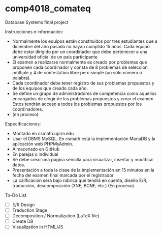 # comp4018_comateq
Database Systems final project

Instrucciones e información:
- Normalmente los equipos están constituidos por tres estudiantes que a diciembre del año pasado no hayan cumplido 15 años. Cada equipo debe estar dirigido por un coordinador que debe pertenecer a una universidad oficial de un país participante. 
- El examen a realizarse normalmente es creado por problemas que proponen cada coordinador y consta de 8 problemas de selección múltiple y 4 de contestation libre pero simple (un sólo número o palabra).
- Cada coordinador debe tener registro de sus problemas propuestos y de los equipos que creado cada año.
- Se define un grupo de administradores de competencia como aquellos encargados de elegir de los problemas propuestos y crear el examen. Estos tendrán acceso a todos los problemas propuestos por los coordinadores.
- (en proceso)

Especificaciones:
- Montado en csmath.uprm.edu
- Usar el DBMS MySQL. En csmath está la implementación MariaDB y la aplicación web PHPMyAdmin. 
- Almacenado en GitHub
- En parejas o individual
- Se debe crear una página sencilla para visualizar, insertar y modificar datos. 
- Presentación a toda la clase de la implementación en 15 minutos en la fecha del examen final marcada por el registrador. 
- La calificación será bajo rúbrica que tendrá en cuenta, diseño E/R, traducción, descomposición (3NF, BCNF, etc.) (En proceso)

To-Do List:
- [ ] E/R Design
- [ ] Traduction Stage
- [ ] Decomposition / Normalization (LaTeX file)
- [ ] Create DB
- [ ] Visualization in HTML/JS 
